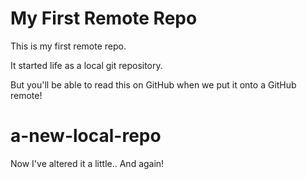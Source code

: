 # My First Remote Repo

This is my first remote repo.

It started life as a local git repository.

But you'll be able to read this on GitHub when we put it onto a GitHub remote!
# a-new-local-repo

Now I've altered it a little..
And again!

